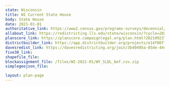 ```yaml
---
state: Wisconsin
title: WI Current State House
body: State House
date: 2021-01-01
authoritative_link: https://www2.census.gov/programs-surveys/decennial/2020/data/01-Redistricting_File--PL_94-171/Wisconsin/
allabout_link: https://redistricting.lls.edu/state/wisconsin/?cycle=2020&level=State%20Lower&startdate=
planscore_link: https://planscore.campaignlegal.org/plan.html?20210923T205513.761216869Z
districtbuilder_link: https://app.districtbuilder.org/projects/e14f00ff-aa53-4651-8eb4-40f39901e8fa
davesredist_link: https://davesredistricting.org/join/3b49495a-05de-4443-8219-ada3eb4d0b28
five38_link:
shapefile_file:
blockassignment_file: /files/WI-2021-01/WY_SLDL_bef.csv.zip
simplegeojson_file:

layout: plan-page
---
```

